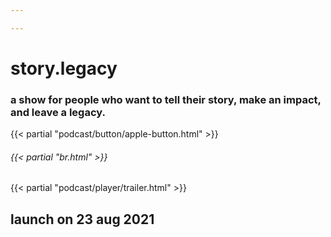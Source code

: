 ```yaml
---

---
```

# story.legacy
### a show for people who want to tell their story, make an impact, and leave a legacy.
{{< partial "podcast/button/apple-button.html" >}}
###### {{< partial "br.html" >}}
{{< partial "podcast/player/trailer.html" >}}
## launch on 23 aug 2021
